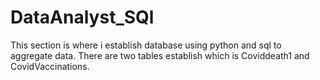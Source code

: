 # DataAnalyst_SQl

This section is where i establish database using python and sql to aggregate data. There are two tables establish which is Coviddeath1 and CovidVaccinations.
